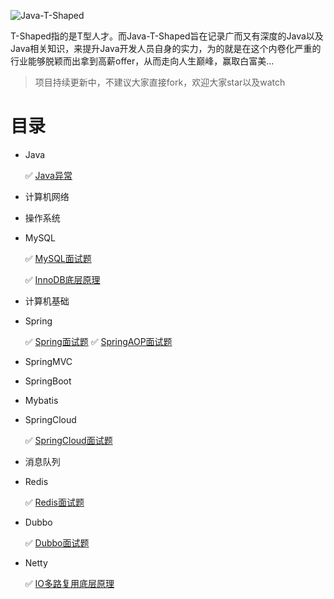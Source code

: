 ![Java-T-Shaped](https://github.com/coderbruis/Java-T-Shaped/blob/master/notes/pictures/Java-T-Shaped.png)

T-Shaped指的是T型人才。而Java-T-Shaped旨在记录广而又有深度的Java以及Java相关知识，来提升Java开发人员自身的实力，为的就是在这个内卷化严重的行业能够脱颖而出拿到高薪offer，从而走向人生巅峰，赢取白富美...

> 项目持续更新中，不建议大家直接fork，欢迎大家star以及watch

# 目录

- Java

    ✅  [Java异常](http://github.com/coderbruis/Java-Accumulation/blob/master/notes/Java%E5%9F%BA%E7%A1%80/Java%E5%BC%82%E5%B8%B8.md)

- 计算机网络

- 操作系统

- MySQL

    ✅ [MySQL面试题](https://github.com/coderbruis/Java-Accumulation/blob/master/notes/%E9%9D%A2%E8%AF%95/MySQL%E5%A4%8D%E4%B9%A0.md)
    
    ✅ [InnoDB底层原理](https://github.com/coderbruis/Java-Accumulation/blob/master/notes/MySQL/InnoDB%E5%BA%95%E5%B1%82%E5%8E%9F%E7%90%86.md)

- 计算机基础

- Spring

    ✅ [Spring面试题](https://github.com/coderbruis/Java-T-Shaped/blob/master/notes/%E6%A1%86%E6%9E%B6/Spring%E9%9D%A2%E8%AF%95.md)
    ✅ [SpringAOP面试题](https://github.com/coderbruis/Java-T-Shaped/blob/master/notes/%E6%A1%86%E6%9E%B6/SpringAOP%E9%9D%A2%E8%AF%95.md)

- SpringMVC

- SpringBoot

- Mybatis

- SpringCloud

    ✅ [SpringCloud面试题](https://github.com/coderbruis/Java-Accumulation/blob/master/notes/%E9%9D%A2%E8%AF%95/SpringCloud%E5%A4%8D%E4%B9%A0.md)

- 消息队列

- Redis

    ✅ [Redis面试题](https://github.com/coderbruis/Java-Accumulation/blob/master/notes/%E9%9D%A2%E8%AF%95/Redis%E5%A4%8D%E4%B9%A0.md)

- Dubbo

    ✅ [Dubbo面试题](https://github.com/coderbruis/Java-Accumulation/blob/master/notes/%E9%9D%A2%E8%AF%95/Dubbo%E5%A4%8D%E4%B9%A0.md)
    
- Netty

    ✅ [IO多路复用底层原理](https://github.com/coderbruis/Java-T-Shaped/blob/master/notes/Java%E8%BF%9B%E9%98%B6/IO%E5%A4%9A%E8%B7%AF%E5%A4%8D%E7%94%A8%E5%8E%9F%E7%90%86.md)
    
